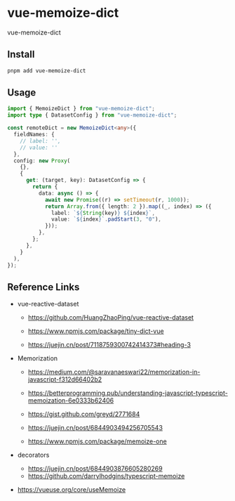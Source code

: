 # vue-memoize-dict

vue-memoize-dict

## Install

```bash
pnpm add vue-memoize-dict
```

## Usage

```ts
import { MemoizeDict } from "vue-memoize-dict";
import type { DatasetConfig } from "vue-memoize-dict";

const remoteDict = new MemoizeDict<any>({
  fieldNames: {
    // label: '',
    // value: ''
  },
  config: new Proxy(
    {},
    {
      get: (target, key): DatasetConfig => {
        return {
          data: async () => {
            await new Promise((r) => setTimeout(r, 1000));
            return Array.from({ length: 2 }).map((_, index) => ({
              label: `${String(key)} ${index}`,
              value: `${index}`.padStart(3, "0"),
            }));
          },
        };
      },
    }
  ),
});
```

## Reference Links

- vue-reactive-dataset

  - https://github.com/HuangZhaoPing/vue-reactive-dataset

  - https://www.npmjs.com/package/tiny-dict-vue

  - https://juejin.cn/post/7118759300742414373#heading-3

- Memorization

  - https://medium.com/@saravanaeswari22/memorization-in-javascript-f312d66402b2

  - https://betterprogramming.pub/understanding-javascript-typescript-memoization-6e0333b62406

  - https://gist.github.com/greyd/2771684

  - https://juejin.cn/post/6844903494256705543
  - https://www.npmjs.com/package/memoize-one

- decorators
  - https://juejin.cn/post/6844903876605280269
  - https://github.com/darrylhodgins/typescript-memoize
- https://vueuse.org/core/useMemoize
